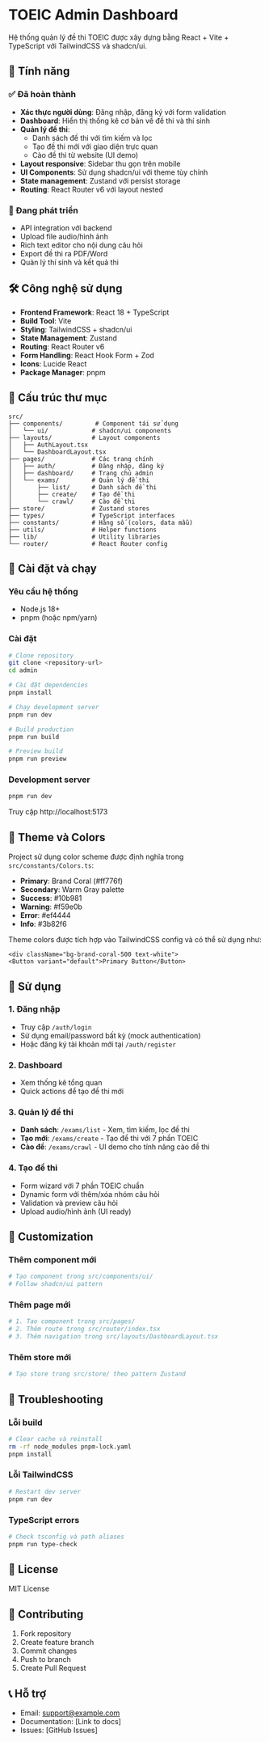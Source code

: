 # TOEIC Admin Dashboard

Hệ thống quản lý đề thi TOEIC được xây dựng bằng React + Vite + TypeScript với TailwindCSS và shadcn/ui.

## 🚀 Tính năng

### ✅ Đã hoàn thành
- **Xác thực người dùng**: Đăng nhập, đăng ký với form validation
- **Dashboard**: Hiển thị thống kê cơ bản về đề thi và thí sinh
- **Quản lý đề thi**:
  - Danh sách đề thi với tìm kiếm và lọc
  - Tạo đề thi mới với giao diện trực quan
  - Cào đề thi từ website (UI demo)
- **Layout responsive**: Sidebar thu gọn trên mobile
- **UI Components**: Sử dụng shadcn/ui với theme tùy chỉnh
- **State management**: Zustand với persist storage
- **Routing**: React Router v6 với layout nested

### 🔄 Đang phát triển
- API integration với backend
- Upload file audio/hình ảnh
- Rich text editor cho nội dung câu hỏi
- Export đề thi ra PDF/Word
- Quản lý thí sinh và kết quả thi

## 🛠 Công nghệ sử dụng

- **Frontend Framework**: React 18 + TypeScript
- **Build Tool**: Vite
- **Styling**: TailwindCSS + shadcn/ui
- **State Management**: Zustand
- **Routing**: React Router v6
- **Form Handling**: React Hook Form + Zod
- **Icons**: Lucide React
- **Package Manager**: pnpm

## 📁 Cấu trúc thư mục

```
src/
├── components/         # Component tái sử dụng
│   └── ui/            # shadcn/ui components
├── layouts/           # Layout components
│   ├── AuthLayout.tsx
│   └── DashboardLayout.tsx
├── pages/             # Các trang chính
│   ├── auth/          # Đăng nhập, đăng ký
│   ├── dashboard/     # Trang chủ admin
│   └── exams/         # Quản lý đề thi
│       ├── list/      # Danh sách đề thi
│       ├── create/    # Tạo đề thi
│       └── crawl/     # Cào đề thi
├── store/             # Zustand stores
├── types/             # TypeScript interfaces
├── constants/         # Hằng số (colors, data mẫu)
├── utils/             # Helper functions
├── lib/               # Utility libraries
└── router/            # React Router config
```

## 🚀 Cài đặt và chạy

### Yêu cầu hệ thống
- Node.js 18+ 
- pnpm (hoặc npm/yarn)

### Cài đặt
```bash
# Clone repository
git clone <repository-url>
cd admin

# Cài đặt dependencies
pnpm install

# Chạy development server
pnpm run dev

# Build production
pnpm run build

# Preview build
pnpm run preview
```

### Development server
```bash
pnpm run dev
```
Truy cập http://localhost:5173

## 🎨 Theme và Colors

Project sử dụng color scheme được định nghĩa trong `src/constants/Colors.ts`:

- **Primary**: Brand Coral (#ff776f)
- **Secondary**: Warm Gray palette
- **Success**: #10b981
- **Warning**: #f59e0b  
- **Error**: #ef4444
- **Info**: #3b82f6

Theme colors được tích hợp vào TailwindCSS config và có thể sử dụng như:
```tsx
<div className="bg-brand-coral-500 text-white">
<Button variant="default">Primary Button</Button>
```

## 📝 Sử dụng

### 1. Đăng nhập
- Truy cập `/auth/login`
- Sử dụng email/password bất kỳ (mock authentication)
- Hoặc đăng ký tài khoản mới tại `/auth/register`

### 2. Dashboard
- Xem thống kê tổng quan
- Quick actions để tạo đề thi mới

### 3. Quản lý đề thi
- **Danh sách**: `/exams/list` - Xem, tìm kiếm, lọc đề thi
- **Tạo mới**: `/exams/create` - Tạo đề thi với 7 phần TOEIC
- **Cào đề**: `/exams/crawl` - UI demo cho tính năng cào đề thi

### 4. Tạo đề thi
- Form wizard với 7 phần TOEIC chuẩn
- Dynamic form với thêm/xóa nhóm câu hỏi
- Validation và preview câu hỏi
- Upload audio/hình ảnh (UI ready)

## 🔧 Customization

### Thêm component mới
```bash
# Tạo component trong src/components/ui/
# Follow shadcn/ui pattern
```

### Thêm page mới
```bash
# 1. Tạo component trong src/pages/
# 2. Thêm route trong src/router/index.tsx
# 3. Thêm navigation trong src/layouts/DashboardLayout.tsx
```

### Thêm store mới
```bash
# Tạo store trong src/store/ theo pattern Zustand
```

## 🐛 Troubleshooting

### Lỗi build
```bash
# Clear cache và reinstall
rm -rf node_modules pnpm-lock.yaml
pnpm install
```

### Lỗi TailwindCSS
```bash
# Restart dev server
pnpm run dev
```

### TypeScript errors
```bash
# Check tsconfig và path aliases
pnpm run type-check
```

## 📄 License

MIT License

## 🤝 Contributing

1. Fork repository
2. Create feature branch
3. Commit changes  
4. Push to branch
5. Create Pull Request

## 📞 Hỗ trợ

- Email: support@example.com
- Documentation: [Link to docs]
- Issues: [GitHub Issues]